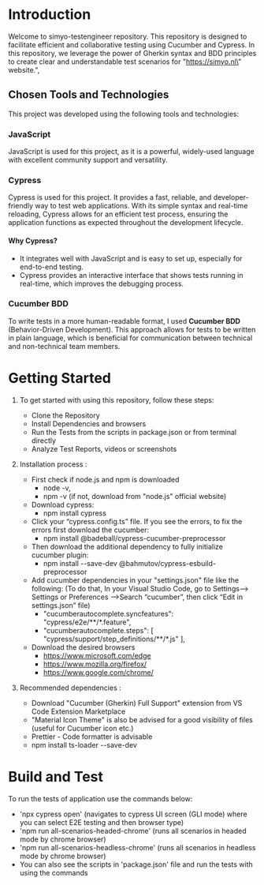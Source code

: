 # Introduction 
Welcome to simyo-testengineer repository. This repository is designed to facilitate efficient and collaborative testing using Cucumber and Cypress. In this repository, we leverage the power of Gherkin syntax and BDD principles to create clear and understandable test scenarios for \"https://simyo.nl\" website.",

## Chosen Tools and Technologies
This project was developed using the following tools and technologies:

### **JavaScript**
JavaScript is used for this project, as it is a powerful, widely-used language with excellent community support and versatility.

### **Cypress**
Cypress is used for this project. It provides a fast, reliable, and developer-friendly way to test web applications. With its simple syntax and real-time reloading, Cypress allows for an efficient test process, ensuring the application functions as expected throughout the development lifecycle.

#### Why Cypress?
- It integrates well with JavaScript and is easy to set up, especially for end-to-end testing.
- Cypress provides an interactive interface that shows tests running in real-time, which improves the debugging process.

### **Cucumber BDD**
To write tests in a more human-readable format, I used **Cucumber BDD** (Behavior-Driven Development). This approach allows for tests to be written in plain language, which is beneficial for communication between technical and non-technical team members.

# Getting Started

1. To get started with using this repository, follow these steps:
    - Clone the Repository
    - Install Dependencies and browsers
    - Run the Tests from the scripts in package.json or from terminal directly
    - Analyze Test Reports, videos or screenshots

2.	Installation process :  
    - First check if node.js and npm is downloaded 
        - node -v, 
        - npm -v (if not, download from "node.js" official website)
    - Download cypress:
        - npm install cypress 
    - Click your “cypress.config.ts” file. If you see the errors, to fix the errors first download the cucumber: 
        - npm install @badeball/cypress-cucumber-preprocessor
    - Then download the additional dependency to fully initialize cucumber plugin:
        - npm install --save-dev @bahmutov/cypress-esbuild-preprocessor
    - Add cucumber dependencies in your "settings.json" file like the following: (To do that, In your Visual Studio Code, go to Settings—> Settings or Preferences —>Search “cucumber”, then click “Edit in settings.json” file)
        - "cucumberautocomplete.syncfeatures": "cypress/e2e/**/*.feature",
        - "cucumberautocomplete.steps": [ "cypress/support/step_definitions/**/*.js" ],
    - Download the desired browsers
        - https://www.microsoft.com/edge
        - https://www.mozilla.org/firefox/
        - https://www.google.com/chrome/

3.	Recommended dependencies :
    - Download "Cucumber (Gherkin) Full Support" extension from VS Code Extension Marketplace
    - "Material Icon Theme" is also be advised for a good visibility of files (useful for Cucumber icon etc.)
    - Prettier - Code formatter is advisable
    - npm install ts-loader --save-dev

# Build and Test
To run the tests of application use the commands below:

- 'npx cypress open' (navigates to cypress UI screen (GLI mode) where you can select E2E testing and then browser type)
- 'npm run all-scenarios-headed-chrome' (runs all scenarios in headed mode by chrome browser)
- 'npm run all-scenarios-headless-chrome' (runs all scenarios in headless mode by chrome browser)
- You can also see the scripts in 'package.json' file and run the tests with using the commands
